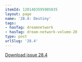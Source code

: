 ```yaml
---
itemId: 1201403595905035
layout: page
name: '28.4: Destiny'
tags:
- hasTag: dreamnetwork
- hasTag: dream-network-volume-28
type: post
urlSlug: '28.4'
---
```

<a href="files/pdfs/Volume_28/28.4_destiny.pdf" download="">Download issue 28.4</a>
